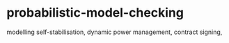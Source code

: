 # probabilistic-model-checking
modelling self-stabilisation, dynamic power management, contract signing, 
